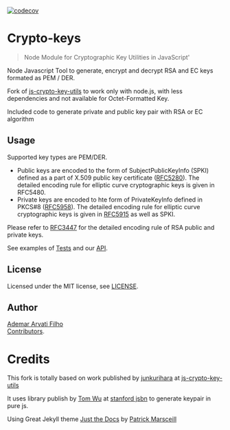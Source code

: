 [![codecov](https://codecov.io/gh/arvati/crypto-keys/branch/master/graph/badge.svg)](https://codecov.io/gh/arvati/crypto-keys)

# Crypto-keys
 > Node Module for Cryptographic Key Utilities in JavaScript'

Node Javascript Tool to generate, encrypt and decrypt RSA and EC keys formated as PEM / DER.

Fork of [js-crypto-key-utils](https://www.npmjs.com/package/js-crypto-key-utils) to work only with node.js,  with less dependencies and not available for Octet-Formatted Key.    

Included code to generate private and public key pair with RSA or EC algorithm


## Usage
Supported key types are PEM/DER.   
 * Public keys are encoded to the form of SubjectPublicKeyInfo (SPKI) defined as a part of X.509 public key certificate ([RFC5280](https://tools.ietf.org/html/rfc5280)). The detailed encoding rule for elliptic curve cryptographic keys is given in RFC5480. 
 * Private keys are encoded to hte form of PrivateKeyInfo defined in PKCS#8 ([RFC5958](https://tools.ietf.org/html/rfc5958)). The detailed encoding rule for elliptic curve cryptographic keys is given in [RFC5915](https://tools.ietf.org/html/rfc5915)  as well as SPKI. 

Please refer to [RFC3447](https://tools.ietf.org/html/rfc3447)  for the detailed encoding rule of RSA public and private keys.

See examples of [Tests](https://github.com/arvati/crypto-keys/blob/master/docs/tests.md) and our [API](https://github.com/arvati/crypto-keys/blob/master/docs/docs.md).

## License
Licensed under the MIT license, see [LICENSE](https://github.com/arvati/crypto-keys/blob/master/LICENSE.md).

## Author
[Ademar Arvati Filho](https://github.com/arvati)    
[Contributors](https://github.com/arvati/crypto-keys/blob/master/AUTHORS.md).

# Credits
This fork is totally based on work published by [junkurihara](https://github.com/junkurihara) at [js-crypto-key-utils](https://github.com/junkurihara/jscu/tree/master/packages/js-crypto-key-utils)

It uses library publish by [Tom Wu](mailto:tjw@cs.Stanford.EDU) at [stanford jsbn](http://www-cs-students.stanford.edu/~tjw/jsbn/) to generate keypair in pure js.

Using Great Jekyll theme [Just the Docs](https://github.com/pmarsceill/just-the-docs) by [Patrick Marsceill](http://patrickmarsceill.com/)
